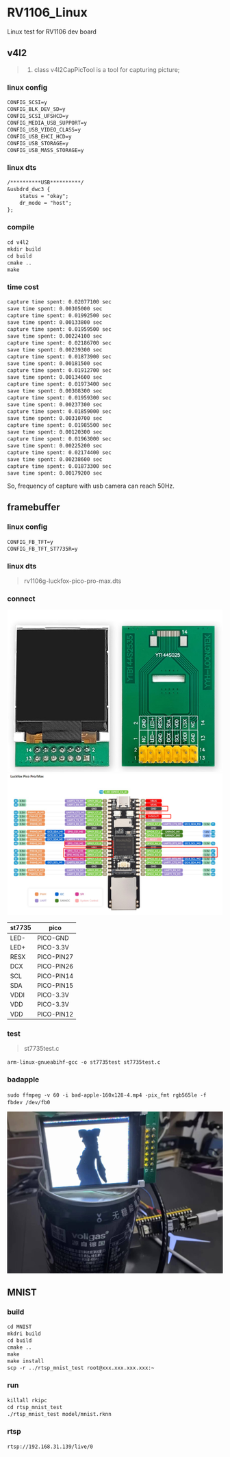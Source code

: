 # RV1106_Linux
Linux test for RV1106 dev board

## v4l2
> 1. class v4l2CapPicTool is a tool for capturing picture;

### linux config
```
CONFIG_SCSI=y
CONFIG_BLK_DEV_SD=y
CONFIG_SCSI_UFSHCD=y
CONFIG_MEDIA_USB_SUPPORT=y
CONFIG_USB_VIDEO_CLASS=y
CONFIG_USB_EHCI_HCD=y
CONFIG_USB_STORAGE=y
CONFIG_USB_MASS_STORAGE=y
```

### linux dts
```
/**********USB**********/
&usbdrd_dwc3 {
	status = "okay";
	dr_mode = "host";
};
```

### compile
```
cd v4l2
mkdir build
cd build
cmake ..
make
```

### time cost 
```
capture time spent: 0.02077100 sec
save time spent: 0.00305000 sec
capture time spent: 0.01992500 sec
save time spent: 0.00133800 sec
capture time spent: 0.01959500 sec
save time spent: 0.00224100 sec
capture time spent: 0.02186700 sec
save time spent: 0.00239300 sec
capture time spent: 0.01873900 sec
save time spent: 0.00181500 sec
capture time spent: 0.01912700 sec
save time spent: 0.00134600 sec
capture time spent: 0.01973400 sec
save time spent: 0.00308300 sec
capture time spent: 0.01959300 sec
save time spent: 0.00237300 sec
capture time spent: 0.01859000 sec
save time spent: 0.00310700 sec
capture time spent: 0.01985500 sec
save time spent: 0.00120300 sec
capture time spent: 0.01963000 sec
save time spent: 0.00225200 sec
capture time spent: 0.02174400 sec
save time spent: 0.00238600 sec
capture time spent: 0.01873300 sec
save time spent: 0.00179200 sec
```
So, frequency of capture with usb camera can reach 50Hz.

## framebuffer

### linux config
```
CONFIG_FB_TFT=y
CONFIG_FB_TFT_ST7735R=y
```

### linux dts
> rv1106g-luckfox-pico-pro-max.dts

### connect
![](doc/framebuffer-st7735-pin.jpg)
![](doc/framebuffer-pico-pin.jpg)

| st7735 | pico |
|-------|-------|
| LED- | PICO-GND |
| LED+ | PICO-3.3V |
| RESX | PICO-PIN27 |
| DCX | PICO-PIN26 |
| SCL | PICO-PIN14 |
| SDA | PICO-PIN15 |
| VDDI | PICO-3.3V |
| VDD | PICO-3.3V |
| VDD | PICO-PIN12 |

### test
> st7735test.c

`arm-linux-gnueabihf-gcc -o st7735test st7735test.c`

### badapple

`sudo ffmpeg -v 60 -i bad-apple-160x128-4.mp4 -pix_fmt rgb565le -f fbdev /dev/fb0`

![](doc/framebuffer-badapple.jpg)

## MNIST

### build
```
cd MNIST
mkdri build
cd build
cmake ..
make
make install
scp -r ../rtsp_mnist_test root@xxx.xxx.xxx.xxx:~
```

### run
```
killall rkipc
cd rtsp_mnist_test
./rtsp_mnist_test model/mnist.rknn
```

### rtsp
`rtsp://192.168.31.139/live/0`